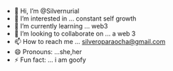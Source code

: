 - 👋 Hi, I’m @Silvernurial
- 👀 I’m interested in ... constant self growth
- 🌱 I’m currently learning ... web3 
- 💞️ I’m looking to collaborate on ... a web 3
- 📫 How to reach me ... silveroparaocha@gmail.com
- 😄 Pronouns: ...she,her
- ⚡ Fun fact: ... i am goofy

<!---
Silvernurial/Silvernurial is a ✨ special ✨ repository because its `README.md` (this file) appears on your GitHub profile.
You can click the Preview link to take a look at your changes.
--->
